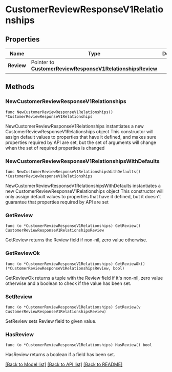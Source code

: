 # CustomerReviewResponseV1Relationships

## Properties

Name | Type | Description | Notes
------------ | ------------- | ------------- | -------------
**Review** | Pointer to [**CustomerReviewResponseV1RelationshipsReview**](CustomerReviewResponseV1RelationshipsReview.md) |  | [optional] 

## Methods

### NewCustomerReviewResponseV1Relationships

`func NewCustomerReviewResponseV1Relationships() *CustomerReviewResponseV1Relationships`

NewCustomerReviewResponseV1Relationships instantiates a new CustomerReviewResponseV1Relationships object
This constructor will assign default values to properties that have it defined,
and makes sure properties required by API are set, but the set of arguments
will change when the set of required properties is changed

### NewCustomerReviewResponseV1RelationshipsWithDefaults

`func NewCustomerReviewResponseV1RelationshipsWithDefaults() *CustomerReviewResponseV1Relationships`

NewCustomerReviewResponseV1RelationshipsWithDefaults instantiates a new CustomerReviewResponseV1Relationships object
This constructor will only assign default values to properties that have it defined,
but it doesn't guarantee that properties required by API are set

### GetReview

`func (o *CustomerReviewResponseV1Relationships) GetReview() CustomerReviewResponseV1RelationshipsReview`

GetReview returns the Review field if non-nil, zero value otherwise.

### GetReviewOk

`func (o *CustomerReviewResponseV1Relationships) GetReviewOk() (*CustomerReviewResponseV1RelationshipsReview, bool)`

GetReviewOk returns a tuple with the Review field if it's non-nil, zero value otherwise
and a boolean to check if the value has been set.

### SetReview

`func (o *CustomerReviewResponseV1Relationships) SetReview(v CustomerReviewResponseV1RelationshipsReview)`

SetReview sets Review field to given value.

### HasReview

`func (o *CustomerReviewResponseV1Relationships) HasReview() bool`

HasReview returns a boolean if a field has been set.


[[Back to Model list]](../README.md#documentation-for-models) [[Back to API list]](../README.md#documentation-for-api-endpoints) [[Back to README]](../README.md)


